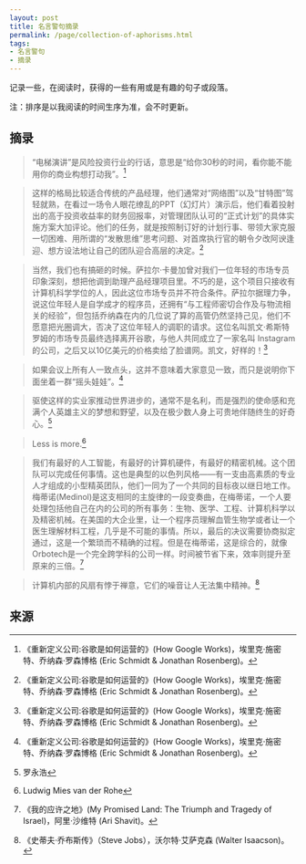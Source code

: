 ```yaml
---
layout: post
title: 名言警句摘录
permalink: /page/collection-of-aphorisms.html
tags:
- 名言警句
- 摘录
---
```


记录一些，在阅读时，获得的一些有用或是有趣的句子或段落。

注：排序是以我阅读的时间生序为准，会不时更新。

## 摘录

> “电梯演讲”是风险投资行业的行话，意思是“给你30秒的时间，看你能不能用你的商业构想打动我”。[^1]

> 这样的格局比较适合传统的产品经理，他们通常对“网络图”以及“甘特图”驾轻就熟，在看过一场令人眼花缭乱的PPT（幻灯片）演示后，他们看着投射出的高于投资收益率的财务回报率，对管理团队认可的“正式计划”的具体实施方案大加评论。他们的任务，就是按照制订好的计划行事、带领大家克服一切困难、用所谓的“发散思维”思考问题、对首席执行官的朝令夕改阿谀逢迎、想方设法地让自己的团队迎合高层的决定。[^1]

> 当然，我们也有搞砸的时候。萨拉尔·卡曼加曾对我们一位年轻的市场专员印象深刻，想把他调到助理产品经理项目里。不巧的是，这个项目只接收有计算机科学学位的人，因此这位市场专员并不符合条件。萨拉尔据理力争，说这位年轻人是自学成才的程序员，还拥有“与工程师密切合作及与物流相关的经验”，但包括乔纳森在内的几位说了算的高管仍然坚持己见，他们不愿意把光圈调大，否决了这位年轻人的调职的请求。这位名叫凯文·希斯特罗姆的市场专员最终选择离开谷歌，与他人共同成立了一家名叫 Instagram 的公司，之后又以10亿美元的价格卖给了脸谱网。凯文，好样的！[^1]

> 如果会议上所有人一致点头，这并不意味着大家意见一致，而只是说明你下面坐着一群“摇头娃娃”。[^1]

> 驱使这样的实业家推动世界进步的，通常不是名利，而是强烈的使命感和充满个人英雄主义的梦想和野望，以及在极少数人身上可贵地伴随终生的好奇心。[^2]

> Less is more.[^3]

> 我们有最好的人工智能，有最好的计算机硬件，有最好的精密机械。这个团队可以完成任何事情。这也是典型的以色列风格——有一支由高素质的专业人才组成的小型精英团队，他们一同为了一个共同的目标夜以继日地工作。梅蒂诺(Medinol)是这支相同的主旋律的一段变奏曲，在梅蒂诺，一个人要处理包括他自己在内的公司的所有事务：生物、医学、工程、计算机科学以及精密机械。在美国的大企业里，让一个程序员理解血管生物学或者让一个医生理解材料工程，几乎是不可能的事情。所以，最后的决议需要协商拟定通过，这是一个繁琐而不精确的过程。但是在梅蒂诺，这是综合的，就像Orbotech是一个完全跨学科的公司一样。时间被节省下来，效率则提升至原来的三倍。[^4]

> 计算机内部的风扇有悖于禅意，它们的噪音让人无法集中精神。[^5]

## 来源

[^1]: 《重新定义公司:谷歌是如何运营的》(How Google Works)，埃里克·施密特、乔纳森·罗森博格 (Eric Schmidt & Jonathan Rosenberg)。
[^2]: 罗永浩
[^3]: Ludwig Mies van der Rohe
[^4]: 《我的应许之地》(My Promised Land: The Triumph and Tragedy of Israel)，阿里·沙维特 (Ari Shavit)。
[^5]: 《史蒂夫·乔布斯传》（Steve Jobs），沃尔特·艾萨克森 (Walter Isaacson)。